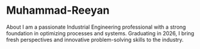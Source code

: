 # Muhammad-Reeyan
About I am a passionate Industrial Engineering professional with a strong foundation in optimizing processes and systems. Graduating in 2026, I bring fresh perspectives and innovative problem-solving skills to the industry. 
